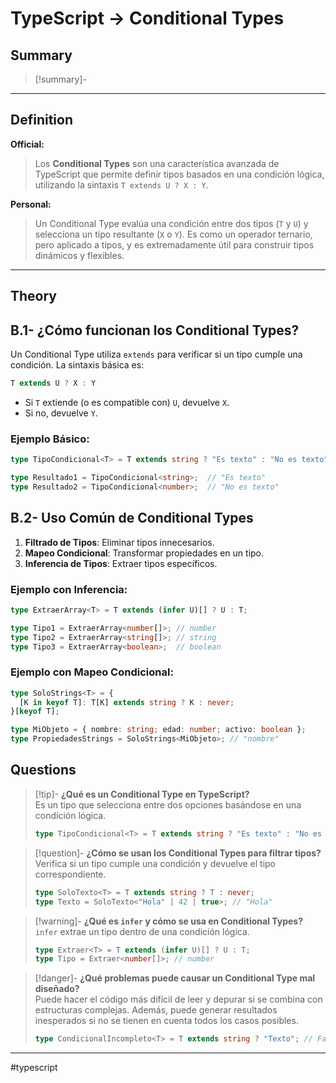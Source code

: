 # TypeScript -> Conditional Types
## Summary
> [!summary]-
> 
- - - 
## Definition

**Official:**  
> Los **Conditional Types** son una característica avanzada de TypeScript que permite definir tipos basados en una condición lógica, utilizando la sintaxis `T extends U ? X : Y`.

**Personal:**  
> Un Conditional Type evalúa una condición entre dos tipos (`T` y `U`) y selecciona un tipo resultante (`X` o `Y`). Es como un operador ternario, pero aplicado a tipos, y es extremadamente útil para construir tipos dinámicos y flexibles.

---

## Theory

## B.1- ¿Cómo funcionan los Conditional Types?

Un Conditional Type utiliza `extends` para verificar si un tipo cumple una condición. La sintaxis básica es:

```typescript
T extends U ? X : Y
```

- Si `T` extiende (o es compatible con) `U`, devuelve `X`.
- Si no, devuelve `Y`.

### Ejemplo Básico:
```ts
type TipoCondicional<T> = T extends string ? "Es texto" : "No es texto";

type Resultado1 = TipoCondicional<string>;  // "Es texto"
type Resultado2 = TipoCondicional<number>;  // "No es texto"
```

## B.2- Uso Común de Conditional Types

1. **Filtrado de Tipos**: Eliminar tipos innecesarios.
2. **Mapeo Condicional**: Transformar propiedades en un tipo.
3. **Inferencia de Tipos**: Extraer tipos específicos.

### Ejemplo con Inferencia:

```ts
type ExtraerArray<T> = T extends (infer U)[] ? U : T;

type Tipo1 = ExtraerArray<number[]>; // number
type Tipo2 = ExtraerArray<string[]>; // string
type Tipo3 = ExtraerArray<boolean>;  // boolean
```

### Ejemplo con Mapeo Condicional:

```ts
type SoloStrings<T> = {
  [K in keyof T]: T[K] extends string ? K : never;
}[keyof T];

type MiObjeto = { nombre: string; edad: number; activo: boolean };
type PropiedadesStrings = SoloStrings<MiObjeto>; // "nombre"
```

## Questions

> [!tip]- **¿Qué es un Conditional Type en TypeScript?**  
> Es un tipo que selecciona entre dos opciones basándose en una condición lógica.
> ```ts
>type TipoCondicional<T> = T extends string ? "Es texto" : "No es texto";
>```

>[!question]- **¿Cómo se usan los Conditional Types para filtrar tipos?**  
Verifica si un tipo cumple una condición y devuelve el tipo correspondiente.
>```ts
>type SoloTexto<T> = T extends string ? T : never;
>type Texto = SoloTexto<"Hola" | 42 | true>; // "Hola"
>```

>[!warning]- **¿Qué es `infer` y cómo se usa en Conditional Types?**  
>`infer` extrae un tipo dentro de una condición lógica.
>```ts
>type Extraer<T> = T extends (infer U)[] ? U : T;
>type Tipo = Extraer<number[]>; // number
>```

>[!danger]- **¿Qué problemas puede causar un Conditional Type mal diseñado?**  
>Puede hacer el código más difícil de leer y depurar si se combina con estructuras complejas. 
>Además, puede generar resultados inesperados si no se tienen en cuenta todos los casos posibles.
>```ts
>type CondicionalIncompleto<T> = T extends string ? "Texto"; // Falta el caso contrario
>```
- - - 
#typescript 